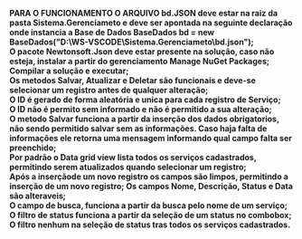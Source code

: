 **PARA O FUNCIONAMENTO O ARQUIVO bd.JSON deve estar na raiz da pasta Sistema.Gerenciameto e deve ser apontada na seguinte declaração onde  instancia a Base de Dados
BaseDados<Servico> bd = new BaseDados<Servico>("D:\\WS-VSCODE\\Sistema.Gerenciameto\\bd.json");\
O pacote Newtonsoft.Json deve estar presente na solução, caso não esteja, instalar a partir do gerenciamento Manage NuGet Packages;\
Compilar a solução e executar;\
Os metodos Salvar, Atualizar e Deletar são funcionais e deve-se selecionar um registro antes de qualquer alteração;\
O ID é gerado de forma aleatória e unica para cada registro de Serviço;\
O ID não é permito sem informado e não é permitido a sua alteração;\
O metodo Salvar funciona a partir da inserção dos dados obrigatorios, não sendo permitido salvar sem as informações. Caso haja falta de informações ele retorna uma mensagem
informando qual campo falta ser preenchido;\
Por padrão o Data grid view lista todos os serviços cadastrados, permitindo serem atualizados quando selecionar um registro;\
Após a inserçãode  um novo registro os campos são limpos, permitindo a inserção de um novo registro;
Os campos Nome, Descrição, Status e Data são alteraveis;\
O campo de busca, funciona a partir da busca pelo nome de um serviço;\
O filtro de status funciona a partir da seleção de um status no combobox;\
O filtro nenhum na seleção de status tras todos os serviços cadastrados.**
